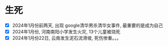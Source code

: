 # 生死
- [x] 2024年1月份前两天, 出现 google清华男杀清华女事件, 最重要的是成为自己
- [x] 2024年1月份, 河南南阳小学发生火灾, 13个儿童被烧死
- [x] 2024年1月份22日, 云南发生泥石流滑坡, 死伤惨重。。。  
